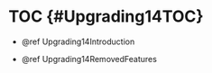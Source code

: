 TOC {#Upgrading14TOC}
=====================

- @ref Upgrading14Introduction

- @ref Upgrading14RemovedFeatures
